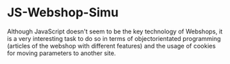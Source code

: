 # JS-Webshop-Simu
Although JavaScript doesn't seem to be the key technology of Webshops, it is a very interesting task to do so in terms of objectorientated programming (articles of the webshop with different features) and the usage of cookies for moving parameters to another site.
